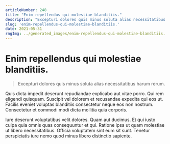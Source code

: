 ```yaml
---
articleNumber: 248
title: "Enim repellendus qui molestiae blanditiis."
description: "Excepturi dolores quis minus soluta alias necessitatibus harum rerum."
slug: 'enim-repellendus-qui-molestiae-blanditiis.'
date: 2021-05-31
rngImg: ../generated_images/enim-repellendus-qui-molestiae-blanditiis..jpg
---
```


# Enim repellendus qui molestiae blanditiis.

> Excepturi dolores quis minus soluta alias necessitatibus harum rerum.

Quis dicta impedit deserunt repudiandae explicabo aut vitae porro. Qui rem eligendi quisquam. Suscipit vel dolorem et recusandae expedita qui eos ut. Facilis eveniet voluptas blanditiis consectetur neque eos non nostrum. Consectetur et commodi modi dicta mollitia quia corporis.
 Iure deserunt voluptatibus velit dolores. Quam aut ducimus. Et qui iusto culpa quia omnis quas consequuntur et qui. Ratione ipsa ut quam molestiae ut libero necessitatibus. Officia voluptatem sint eum sit sunt. Tenetur perspiciatis iure nemo quod minus libero distinctio sapiente.
